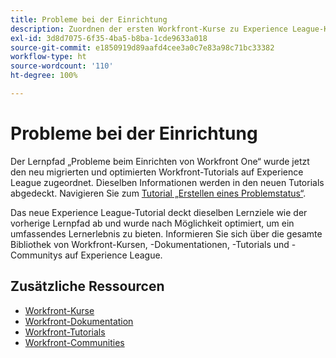 ```yaml
---
title: Probleme bei der Einrichtung
description: Zuordnen der ersten Workfront-Kurse zu Experience League-Kursen
exl-id: 3d8d7075-6f35-4ba5-b8ba-1cde9633a018
source-git-commit: e1850919d89aafd4cee3a0c7e83a98c71bc33382
workflow-type: ht
source-wordcount: '110'
ht-degree: 100%

---
```


# Probleme bei der Einrichtung

Der Lernpfad „Probleme beim Einrichten von Workfront One“ wurde jetzt den neu migrierten und optimierten Workfront-Tutorials auf Experience League zugeordnet.  Dieselben Informationen werden in den neuen Tutorials abgedeckt. Navigieren Sie zum [Tutorial „Erstellen eines Problemstatus“](https://experienceleague.adobe.com/docs/workfront-learn/tutorials-workfront/home.html?lang=de).

Das neue Experience League-Tutorial deckt dieselben Lernziele wie der vorherige Lernpfad ab und wurde nach Möglichkeit optimiert, um ein umfassendes Lernerlebnis zu bieten.  Informieren Sie sich über die gesamte Bibliothek von Workfront-Kursen, -Dokumentationen, -Tutorials und -Communitys auf Experience League.


## Zusätzliche Ressourcen

* [Workfront-Kurse](https://experienceleague.adobe.com/?lang=de&amp;Solution=Workfront#courses)
* [Workfront-Dokumentation](https://experienceleague.adobe.com/docs/workfront.html?lang=de)
* [Workfront-Tutorials](https://experienceleague.adobe.com/docs/workfront-learn/tutorials-workfront/home.html?lang=de)
* [Workfront-Communities](https://experienceleaguecommunities.adobe.com/t5/workfront/ct-p/workfront)
